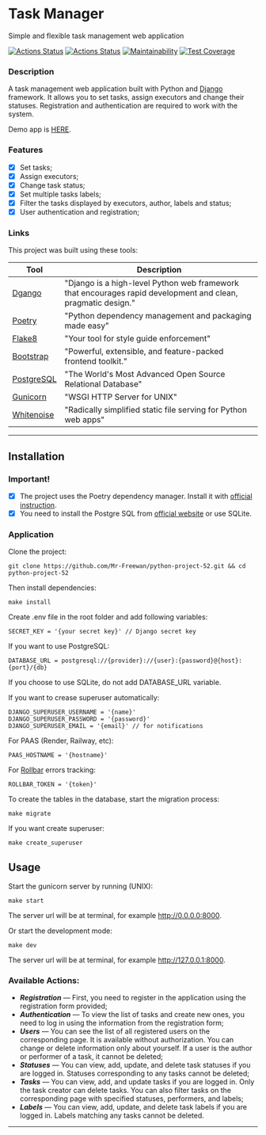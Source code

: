 # Task Manager

Simple and flexible task management web application

[![Actions Status](https://github.com/Mr-Freewan/python-project-52/actions/workflows/hexlet-check.yml/badge.svg)](https://github.com/Mr-Freewan/python-project-52/actions)
[![Actions Status](https://github.com/Mr-Freewan/python-project-52/actions/workflows/test-lint-check.yml/badge.svg)](https://github.com/Mr-Freewan/python-project-52/actions)
[![Maintainability](https://api.codeclimate.com/v1/badges/72817d69c4c9d12655a9/maintainability)](https://codeclimate.com/github/Mr-Freewan/python-project-52/maintainability)
[![Test Coverage](https://api.codeclimate.com/v1/badges/72817d69c4c9d12655a9/test_coverage)](https://codeclimate.com/github/Mr-Freewan/python-project-52/test_coverage)

### Description

A task management web application built with Python
and [Django](https://www.djangoproject.com/) framework. It allows you to set
tasks, assign executors and change their statuses. Registration and
authentication are required to work with the system.

Demo app is [HERE](https://task-manager-ieeg.onrender.com/).

### Features

* [x] Set tasks;
* [x] Assign executors;
* [x] Change task status;
* [x] Set multiple tasks labels;
* [x] Filter the tasks displayed by executors, author, labels and status;
* [x] User authentication and registration;

### Links

This project was built using these tools:

| Tool                                                            | Description                                                                                                  |
|-----------------------------------------------------------------|--------------------------------------------------------------------------------------------------------------|
| [Dgango](https://www.djangoproject.com/)                        | "Django is a high-level Python web framework that encourages rapid development and clean, pragmatic design." |
| [Poetry](https://python-poetry.org/)                            | "Python dependency management and packaging made easy"                                                       |
| [Flake8](https://flake8.pycqa.org/)                             | "Your tool for style guide enforcement"                                                                      | 
| [Bootstrap](https://getbootstrap.com/)                          | "Powerful, extensible, and feature-packed frontend toolkit."                                                 |   
| [PostgreSQL](https://www.postgresql.org/)                       | "The World's Most Advanced Open Source Relational Database"                                                  |
| [Gunicorn](https://gunicorn.org/)                               | "WSGI HTTP Server for UNIX"                                                                                  | 
| [Whitenoise](http://whitenoise.evans.io/en/latest/)             | "Radically simplified static file serving for Python web apps"                                                                                  | 

---

## Installation

### Important!

* [X] The project uses the Poetry dependency manager. Install it
  with [official instruction](https://python-poetry.org/docs/#installation).
* [X] You need to install the Postgre SQL
  from [official website](https://www.postgresql.org/download/) or use SQLite.

### Application

Clone the project:

    git clone https://github.com/Mr-Freewan/python-project-52.git && cd python-project-52

Then install dependencies:

    make install

Create .env file in the root folder and add following variables:

    SECRET_KEY = '{your secret key}' // Django secret key

If you want to use PostgreSQL:
    
    DATABASE_URL = postgresql://{provider}://{user}:{password}@{host}:{port}/{db}

If you choose to use SQLite, do not add DATABASE_URL variable.

If you want to crease superuser automatically:

    DJANGO_SUPERUSER_USERNAME = '{name}'
    DJANGO_SUPERUSER_PASSWORD = '{password}'
    DJANGO_SUPERUSER_EMAIL = '{email}' // for notifications

For PAAS (Render, Railway, etc):

    PAAS_HOSTNAME = '{hostname}'

For [Rollbar](https://rollbar.com) errors tracking:

    ROLLBAR_TOKEN = '{token}'

To create the tables in the database, start the migration process:
  
    make migrate

If you want create superuser:

    make create_superuser

## Usage

Start the gunicorn server by running (UNIX):

    make start

The server url will be at terminal, for example http://0.0.0.0:8000.

Or start the development mode:

    make dev

The server url will be at terminal, for example http://127.0.0.1:8000.

### Available Actions:

- **_Registration_** — First, you need to register in the application using the registration form provided;
- **_Authentication_** — To view the list of tasks and create new ones, you need to log in using the information from the registration form;
- **_Users_** — You can see the list of all registered users on the corresponding page. It is available without authorization. You can change or delete information only about yourself. If a user is the author or performer of a task, it cannot be deleted;
- **_Statuses_** — You can view, add, update, and delete task statuses if you are logged in. Statuses corresponding to any tasks cannot be deleted;
- **_Tasks_** — You can view, add, and update tasks if you are logged in. Only the task creator can delete tasks. You can also filter tasks on the corresponding page with specified statuses, performers, and labels;
- **_Labels_** — You can view, add, update, and delete task labels if you are logged in. Labels matching any tasks cannot be deleted.

---
